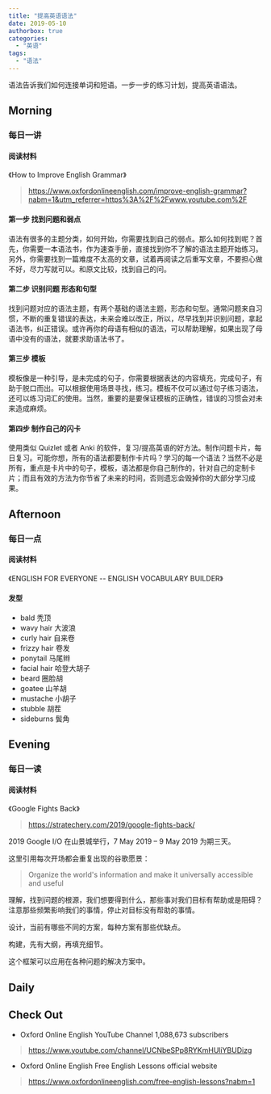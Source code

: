 ```yaml
---
title: "提高英语语法"
date: 2019-05-10
authorbox: true
categories:
  - "英语"
tags:
  - "语法"
---
```


语法告诉我们如何连接单词和短语。一步一步的练习计划，提高英语语法。

<!--more-->

## Morning

### 每日一讲

#### 阅读材料

《How to Improve English Grammar》

> https://www.oxfordonlineenglish.com/improve-english-grammar?nabm=1&utm_referrer=https%3A%2F%2Fwww.youtube.com%2F

#### 第一步 找到问题和弱点

语法有很多的主题分类，如何开始，你需要找到自己的弱点。那么如何找到呢？首先，你需要一本语法书，作为速查手册，直接找到你不了解的语法主题开始练习。另外，你需要找到一篇难度不太高的文章，试着再阅读之后重写文章，不要担心做不好，尽力写就可以。和原文比较，找到自己的问。

#### 第二步 识别问题 形态和句型

找到问题对应的语法主题，有两个基础的语法主题，形态和句型。通常问题来自习惯，不断的重复错误的表达，未来会难以改正，所以，尽早找到并识别问题，拿起语法书，纠正错误。或许再你的母语有相似的语法，可以帮助理解，如果出现了母语中没有的语法，就要求助语法书了。

#### 第三步 模板

模板像是一种引导，是未完成的句子，你需要根据表达的内容填充，完成句子，有助于脱口而出。可以根据使用场景寻找，练习。模板不仅可以通过句子练习语法， 还可以练习词汇的使用。当然，重要的是要保证模板的正确性，错误的习惯会对未来造成麻烦。

#### 第四步 制作自己的闪卡

使用类似 Quizlet 或者 Anki 的软件，复习/提高英语的好方法。制作问题卡片，每日复习。可能你想，所有的语法都要制作卡片吗？学习的每一个语法？当然不必是所有，重点是卡片中的句子，模板，语法都是你自己制作的，针对自己的定制卡片；而且有效的方法为你节省了未来的时间，否则遗忘会毁掉你的大部分学习成果。

## Afternoon

### 每日一点

#### 阅读材料

《ENGLISH FOR EVERYONE -- ENGLISH VOCABULARY BUILDER》

#### 发型

- bald 秃顶
- wavy hair 大波浪
- curly hair 自来卷
- frizzy hair 卷发
- ponytail 马尾辫
- facial hair 哈登大胡子
- beard 圈脸胡
- goatee 山羊胡
- mustache 小胡子
- stubble 胡茬
- sideburns 鬓角

## Evening

### 每日一读

#### 阅读材料

《Google Fights Back》

> https://stratechery.com/2019/google-fights-back/

2019 Google I/O 在山景城举行，7 May 2019 – 9 May 2019 为期三天。

这里引用每次开场都会重复出现的谷歌愿景：

> Organize the world's information and make it universally accessible and useful

理解，找到问题的根源，我们想要得到什么，那些事对我们目标有帮助或是阻碍？注意那些频繁影响我们的事情，停止对目标没有帮助的事情。

设计，当前有哪些不同的方案，每种方案有那些优缺点。

构建，先有大纲，再填充细节。

这个框架可以应用在各种问题的解决方案中。

## Daily



## Check Out

- Oxford Online English YouTube Channel 1,088,673 subscribers

> https://www.youtube.com/channel/UCNbeSPp8RYKmHUliYBUDizg

- Oxford Online English Free English Lessons official website

> https://www.oxfordonlineenglish.com/free-english-lessons?nabm=1
